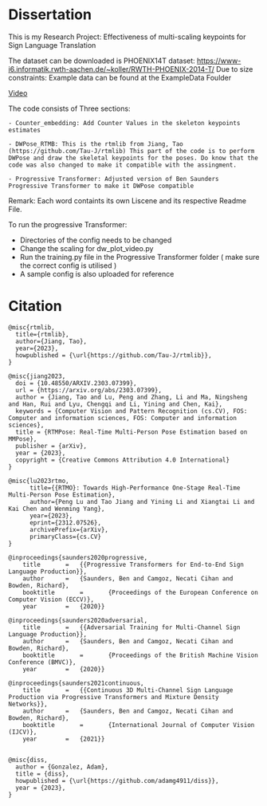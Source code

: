 # Dissertation

This is my Research Project: Effectiveness of multi-scaling keypoints for Sign Language Translation

The dataset can be downloaded is PHOENIX14T dataset: https://www-i6.informatik.rwth-aachen.de/~koller/RWTH-PHOENIX-2014-T/ 
Due to size constraints: Example data can be found at the ExampleData Foulder


[Video](https://github.com/KahHan19/Diss/blob/main/wetter_wie-aussehen_morgen_28_78.mp4)




The code consists of Three sections:

    - Counter_embedding: Add Counter Values in the skeleton keypoints estimates

    - DWPose_RTMB: This is the rtmlib from Jiang, Tao (https://github.com/Tau-J/rtmlib) This part of the code is to perform DWPose and draw the skeletal keypoints for the poses. Do know that the code was also changed to make it compatible with the assingment.

    - Progressive Transformer: Adjusted version of Ben Saunders Progressive Transformer to make it DWPose compatible

Remark: Each word containts its own Liscene and its respective Readme File.

To run the progressive Transformer: 
- Directories of the config needs to be changed
- Change the scaling for dw_plot_video.py
- Run the training.py file in the Progressive Transformer folder ( make sure the correct config is utilised )
- A sample config is also uploaded for reference


# Citation        
    @misc{rtmlib,
      title={rtmlib},
      author={Jiang, Tao},
      year={2023},
      howpublished = {\url{https://github.com/Tau-J/rtmlib}},
    }
    
    @misc{jiang2023,
      doi = {10.48550/ARXIV.2303.07399},
      url = {https://arxiv.org/abs/2303.07399},
      author = {Jiang, Tao and Lu, Peng and Zhang, Li and Ma, Ningsheng and Han, Rui and Lyu, Chengqi and Li, Yining and Chen, Kai},
      keywords = {Computer Vision and Pattern Recognition (cs.CV), FOS: Computer and information sciences, FOS: Computer and information sciences},
      title = {RTMPose: Real-Time Multi-Person Pose Estimation based on MMPose},
      publisher = {arXiv},
      year = {2023},
      copyright = {Creative Commons Attribution 4.0 International}
    }
    
    @misc{lu2023rtmo,
          title={{RTMO}: Towards High-Performance One-Stage Real-Time Multi-Person Pose Estimation},
          author={Peng Lu and Tao Jiang and Yining Li and Xiangtai Li and Kai Chen and Wenming Yang},
          year={2023},
          eprint={2312.07526},
          archivePrefix={arXiv},
          primaryClass={cs.CV}
    }

    @inproceedings{saunders2020progressive,
    	title		=	{{Progressive Transformers for End-to-End Sign Language Production}},
    	author		=	{Saunders, Ben and Camgoz, Necati Cihan and Bowden, Richard},
    	booktitle   	=   	{Proceedings of the European Conference on Computer Vision (ECCV)},
    	year		=	{2020}}
    
    @inproceedings{saunders2020adversarial,
    	title		=	{{Adversarial Training for Multi-Channel Sign Language Production}},
    	author		=	{Saunders, Ben and Camgoz, Necati Cihan and Bowden, Richard},
    	booktitle   	=   	{Proceedings of the British Machine Vision Conference (BMVC)},
    	year		=	{2020}}
    
    @inproceedings{saunders2021continuous,
    	title		=	{{Continuous 3D Multi-Channel Sign Language Production via Progressive Transformers and Mixture Density Networks}},
    	author		=	{Saunders, Ben and Camgoz, Necati Cihan and Bowden, Richard},
    	booktitle   	=   	{International Journal of Computer Vision (IJCV)},
    	year		=	{2021}}


    @misc{diss,
      author = {Gonzalez, Adam},
      title = {diss},
      howpublished = {\url{https://github.com/adamg4911/diss}},
      year = {2023},
    }

